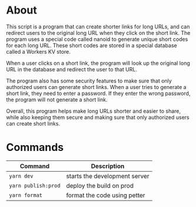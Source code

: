 # About

This script is a program that can create shorter links for long URLs, and can redirect users to the original long URL when they click on the short link. The program uses a special code called nanoid to generate unique short codes for each long URL. These short codes are stored in a special database called a Workers KV store.

When a user clicks on a short link, the program will look up the original long URL in the database and redirect the user to that URL.

The program also has some security features to make sure that only authorized users can generate short links. When a user tries to generate a short link, they need to enter a password. If they enter the wrong password, the program will not generate a short link.

Overall, this program helps make long URLs shorter and easier to share, while also keeping them secure and making sure that only authorized users can create short links.

# Commands

| Command             | Description                   |
| ------------------- | ----------------------------- |
| `yarn dev`          | starts the development server |
| `yarn publish:prod` | deploy the build on prod      |
| `yarn format`       | format the code using petter  |
